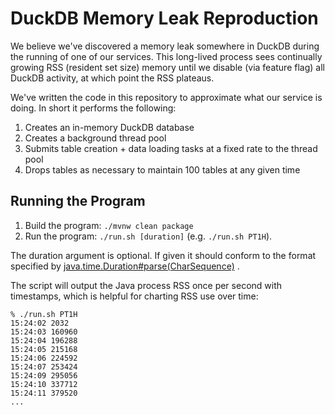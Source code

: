 # DuckDB Memory Leak Reproduction

We believe we've discovered a memory leak somewhere in DuckDB during the running of one of our services. This long-lived
process sees continually growing RSS (resident set size) memory until we disable (via feature flag) all DuckDB activity,
at which point the RSS plateaus.

We've written the code in this repository to approximate what our service is doing. In short it performs the following:

1. Creates an in-memory DuckDB database
2. Creates a background thread pool
3. Submits table creation + data loading tasks at a fixed rate to the thread pool
4. Drops tables as necessary to maintain 100 tables at any given time

## Running the Program

1. Build the program: `./mvnw clean package`
2. Run the program: `./run.sh [duration]` (e.g. `./run.sh PT1H`).

The duration argument is optional. If given it should conform to the format specified by
[java.time.Duration#parse(CharSequence)](https://docs.oracle.com/javase/8/docs/api/java/time/Duration.html#parse-java.lang.CharSequence-)
.

The script will output the Java process RSS once per second with timestamps, which is helpful for charting RSS use over
time:

```
% ./run.sh PT1H
15:24:02 2032
15:24:03 160960
15:24:04 196288
15:24:05 215168
15:24:06 224592
15:24:07 253424
15:24:09 295056
15:24:10 337712
15:24:11 379520
...
```
